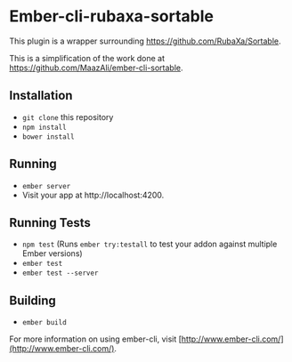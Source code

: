 # Ember-cli-rubaxa-sortable

This plugin is a wrapper surrounding https://github.com/RubaXa/Sortable. 

This is a simplification of the work done at https://github.com/MaazAli/ember-cli-sortable.

## Installation

* `git clone` this repository
* `npm install`
* `bower install`

## Running

* `ember server`
* Visit your app at http://localhost:4200.

## Running Tests

* `npm test` (Runs `ember try:testall` to test your addon against multiple Ember versions)
* `ember test`
* `ember test --server`

## Building

* `ember build`

For more information on using ember-cli, visit [http://www.ember-cli.com/](http://www.ember-cli.com/).
